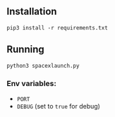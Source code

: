 ## Installation

`pip3 install -r requirements.txt`

## Running

`python3 spacexlaunch.py`

### Env variables:

* `PORT`
* `DEBUG` (set to `true` for debug)
